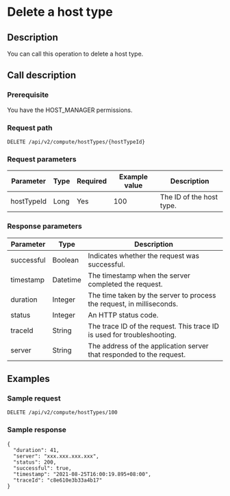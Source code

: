 Delete a host type 
=======================================



Description 
--------------------------------

You can call this operation to delete a host type.

Call description 
-------------------------------------

### Prerequisite 

You have the HOST_MANAGER permissions.

### Request path 

`DELETE /api/v2/compute/hostTypes/{hostTypeId}`

### Request parameters 



| Parameter  | Type | Required | Example value |       Description        |
|------------|------|----------|---------------|--------------------------|
| hostTypeId | Long | Yes      | 100           | The ID of the host type. |



### Response parameters 



| Parameter  |   Type   |                               Description                               |
|------------|----------|-------------------------------------------------------------------------|
| successful | Boolean  | Indicates whether the request was successful.                           |
| timestamp  | Datetime | The timestamp when the server completed the request.                    |
| duration   | Integer  | The time taken by the server to process the request, in milliseconds.   |
| status     | Integer  | An HTTP status code.                                                    |
| traceId    | String   | The trace ID of the request. This trace ID is used for troubleshooting. |
| server     | String   | The address of the application server that responded to the request.    |



Examples 
-----------------------------

### Sample request 

`DELETE /api/v2/compute/hostTypes/100`

### Sample response 

```unknow
{
  "duration": 41,
  "server": "xxx.xxx.xxx.xxx",
  "status": 200,
  "successful": true,
  "timestamp": "2021-08-25T16:00:19.895+08:00",
  "traceId": "c8e610e3b33a4b17"
}
```



